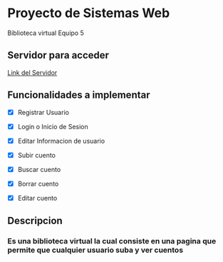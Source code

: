 # Proyecto de Sistemas Web
Biblioteca virtual Equipo 5


## Servidor para acceder
[Link del Servidor](https://main.d3msvwuf5241zy.amplifyapp.com/Proyecto/Front%20end/SitioWeb/index.html) 

## Funcionalidades a implementar
- [x] Registrar Usuario
- [x] Login o Inicio de Sesion
- [x] Editar Informacion de usuario
- [x] Subir cuento
- [x] Buscar cuento
- [x] Borrar cuento
- [x] Editar cuento


## Descripcion

### Es una biblioteca virtual la cual consiste en una pagina que permite que cualquier usuario suba y ver cuentos



